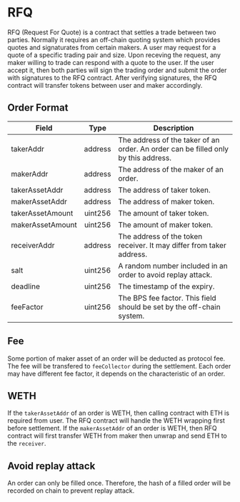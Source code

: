 # RFQ

RFQ (Request For Quote) is a contract that settles a trade between two parties. Normally it requires an off-chain quoting system which provides quotes and signaturates from certain makers. A user may request for a quote of a specific trading pair and size. Upon receving the request, any maker willing to trade can respond with a quote to the user. If the user accept it, then both parties will sign the trading order and submit the order with signatures to the RFQ contract. After verifying signatures, the RFQ contract will transfer tokens between user and maker accordingly.

## Order Format

| Field            |  Type   | Description                                                                        |
| ---------------- | :-----: | ---------------------------------------------------------------------------------- |
| takerAddr        | address | The address of the taker of an order. An order can be filled only by this address. |
| makerAddr        | address | The address of the maker of an order.                                              |
| takerAssetAddr   | address | The address of taker token.                                                        |
| makerAssetAddr   | address | The address of maker token.                                                        |
| takerAssetAmount | uint256 | The amount of taker token.                                                         |
| makerAssetAmount | uint256 | The amount of maker token.                                                         |
| receiverAddr     | address | The address of the token receiver. It may differ from taker address.               |
| salt             | uint256 | A random number included in an order to avoid replay attack.                       |
| deadline         | uint256 | The timestamp of the expiry.                                                       |
| feeFactor        | uint256 | The BPS fee factor. This field should be set by the off-chain system.              |

## Fee

Some portion of maker asset of an order will be deducted as protocol fee. The fee will be transfered to `feeCollector` during the settlement. Each order may have different fee factor, it depends on the characteristic of an order.

## WETH

If the `takerAssetAddr` of an order is WETH, then calling contract with ETH is required from user. The RFQ contract will handle the WETH wrapping first before settlement. If the `makerAssetAddr` of an order is WETH, then RFQ contract will first transfer WETH from maker then unwrap and send ETH to the `receiver`.

## Avoid replay attack

An order can only be filled once. Therefore, the hash of a filled order will be recorded on chain to prevent replay attack.
